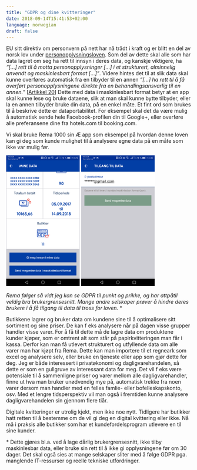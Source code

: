 ```yaml
---
title: "GDPR og dine kvitteringer"
date: 2018-09-14T15:41:53+02:00
language: norwegian
draft: false
---
```


EU sitt direktiv om personvern på nett har nå trådt i kraft og er blitt en del av norsk lov under [personopplysningsloven](https://lovdata.no/dokument/NL/lov/2018-06-15-38). Som del av dette skal alle som har data lagret om seg ha rett til innsyn i deres data, og kanskje viktigere, ha _“[...] rett til å motta personopplysninger [...]  i et strukturert, alminnelig anvendt og maskinlesbart format [...]”_. Videre hintes det til at slik data skal kunne overføres automatisk fra en tilbyder til en annen _“[...] ha rett til å få overført personopplysningene direkte fra en behandlingsansvarlig til en annen.”_ [[Artikkel 20](https://lovdata.no/NL/lov/2018-06-15-38/gdpr/a20)] Dette med data i maskinlesbart format betyr at en app skal kunne lese og bruke dataene, slik at man skal kunne bytte tilbyder, eller la en annen tilbyder bruke din data, på en enkel måte. Et fint ord som brukes til å beskrive dette er dataportabilitet. For eksempel skal det da være mulig å automatisk sende hele Facebook-profilen din til Google+, eller overføre alle preferansene dine fra hotels.com til booking.com.

Vi skal bruke Rema 1000 sin Æ app som eksempel på hvordan denne loven kan gi deg som kunde mulighet til å analysere egne data på en måte som ikke var mulig før.

<img alt="Skjermdump fra Rema 1000 sin Æ-app som viser hvordan man kan be om opplysninger" src="rema-ae-give-innsyn-data.png" style="width: 200px; display: inline;">
<img alt="Skjermdump fra Rema 1000 sin Æ-app som viser hvordan man ber om maskinlesbare opplysninger" src="rema-ae-send-data-email.png" style="width: 200px; display: inline;">

_Rema følger så vidt jeg kan se GDPR til punkt og prikke, og har attpåtil veldig bra brukergrensesnitt. Mange andre selskaper prøver å hindre deres brukere i å få tilgang til data til tross for loven._ \*


Butikkene lagrer og bruker data om kundene sine til å optimalisere sitt sortiment og sine priser. De kan f eks analysere når på dagen visse grupper handler visse varer. For å få til dette må de lagre data om produktene kunder kjøper, som er omtrent alt som står på papirkvitteringen man får i kassa. Derfor kan man få utlevert strukturert og utfyllende data om alle varer man har kjøpt fra Rema. Dette kan man importere til et regneark som excel og analysere selv, eller bruke en tjeneste eller app som gjør dette for deg. Jeg er både interessert i privatøkonomi og dagligvarehandelen, så dette er som en gullgruve av interessant data for meg. Det vil f eks være potensiale til å sammenligne priser og varer mellom alle dagligvarehandler, finne ut hva man bruker unødvendig mye på, automatisk trekke fra noen varer dersom man handler med en felles famlie- eller bofelleskapskonto, osv. Med et lengre tidsperspektiv vil man også i fremtiden kunne analysere dagligvarehandelen sin gjennom flere tiår.

Digitale kvitteringer er utrolig kjekt, men ikke noe nytt. Tidligere har butikker hatt retten til å bestemme om de vil gi deg en digital kvittering eller ikke. Nå må i praksis alle butikker som har et kundefordelsprogram utlevere en til sine kunder.

\* Dette gjøres bl.a. ved å lage dårlig brukergrensesnitt, ikke tilby maskinlesbar data, eller bruke sin rett til å ikke gi opplysningene før om 30 dager. Det skal også sies at mange selskaper sliter med å følge GDPR pga. manglende IT-ressurser og reelle tekniske utfordringer.
